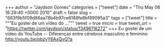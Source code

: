 
+++
author = "Jaydson Gomes"
categories = ["tweet"]
date = "Thu May 06 16:29:40 +0000 2010"
draft = false
slug = "683f9b5f09d86aa78b4b97ce6188fa8bf89095a3"
tags = ["tweet"]
title = """Eu gostei de um vídeo do ..."""
tweet = true
micro = true
tweet_url = "https://twitter.com/jaydson/status/13496116272"
+++
Eu gostei de um vídeo do YouTube -- Diferenças entre cérebros masculino  e feminino http://youtu.be/pbzvY6AxQyQ?a
